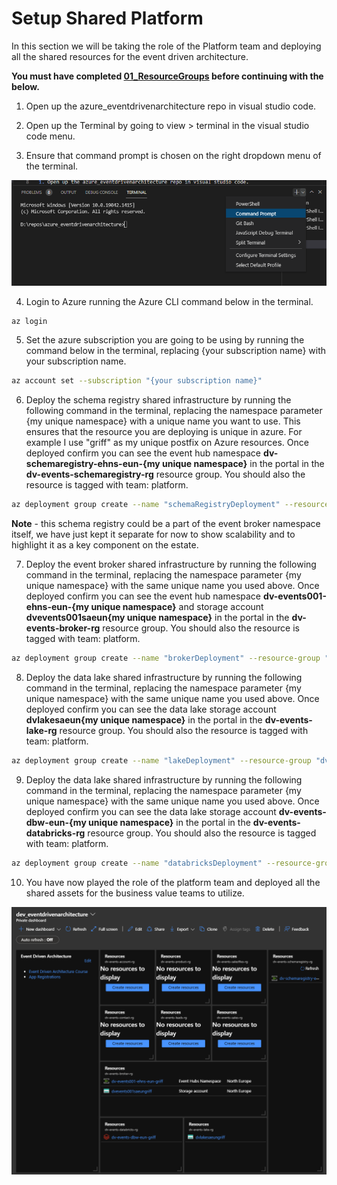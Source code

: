 # Setup Shared Platform

In this section we will be taking the role of the Platform team and deploying all the shared resources for the event driven architecture.

**You must have completed [01_ResourceGroups](../01_ResourceGroups/ReadMe.md) before continuing with the below.**

1. Open up the azure_eventdrivenarchitecture repo in visual studio code.

2. Open up the Terminal by going to view > terminal in the visual studio code menu.

3. Ensure that command prompt is chosen on the right dropdown menu of the terminal.

![Terminal Command Prompt](../../Images/TerminalCommandPrompt.PNG)

4. Login to Azure running the Azure CLI command below in the terminal.

```bash
az login
```

5. Set the azure subscription you are going to be using by running the command below in the terminal, replacing {your subscription name} with your subscription name.

```bash
az account set --subscription "{your subscription name}"
```

6. Deploy the schema registry shared infrastructure by running the following command in the terminal, replacing the namespace parameter {my unique namespace} with a unique name you want to use. This ensures that the resource you are deploying is unique in azure. For example I use "griff" as my unique postfix on Azure resources.
Once deployed confirm you can see the event hub namespace **dv-schemaregistry-ehns-eun-{my unique namespace}** in the portal in the **dv-events-schemaregistry-rg** resource group. You should also the resource is tagged with team: platform.

```bash
az deployment group create --name "schemaRegistryDeployment" --resource-group "dv-events-schemaregistry-rg" --template-file "01_Platform\02_SharedInfrastructure\schemaregistry.bicep" --parameters namespace="{my unique namespace}"
```

**Note** - this schema registry could be a part of the event broker namespace itself, we have just kept it separate for now to show scalability and to highlight it as a key component on the estate.

7. Deploy the event broker shared infrastructure by running the following command in the terminal, replacing the namespace parameter {my unique namespace} with the same unique name you used above.
Once deployed confirm you can see the event hub namespace **dv-events001-ehns-eun-{my unique namespace}** and storage account **dvevents001saeun{my unique namespace}** in the portal in the **dv-events-broker-rg** resource group. You should also the resource is tagged with team: platform.

```bash
az deployment group create --name "brokerDeployment" --resource-group "dv-events-broker-rg" --template-file "01_Platform\02_SharedInfrastructure\broker.bicep" --parameters namespace="{my unique namespace}"
```

8. Deploy the data lake shared infrastructure by running the following command in the terminal, replacing the namespace parameter {my unique namespace} with the same unique name you used above.
Once deployed confirm you can see the data lake storage account **dvlakesaeun{my unique namespace}** in the portal in the **dv-events-lake-rg** resource group. You should also the resource is tagged with team: platform.

```bash
az deployment group create --name "lakeDeployment" --resource-group "dv-events-lake-rg" --template-file "01_Platform\02_SharedInfrastructure\lake.bicep" --parameters namespace="{my unique namespace}"
```

9. Deploy the data lake shared infrastructure by running the following command in the terminal, replacing the namespace parameter {my unique namespace} with the same unique name you used above.
Once deployed confirm you can see the data lake storage account **dv-events-dbw-eun-{my unique namespace}** in the portal in the **dv-events-databricks-rg** resource group. You should also the resource is tagged with team: platform.

```bash
az deployment group create --name "databricksDeployment" --resource-group "dv-events-databricks-rg" --template-file "01_Platform\02_SharedInfrastructure\databricks.bicep" --parameters namespace="{my unique namespace}"
```

10. You have now played the role of the platform team and deployed all the shared assets for the business value teams to utilize.

![Dashboard Shared Platform](../../Images/DashboardSharedPlatform.PNG)
